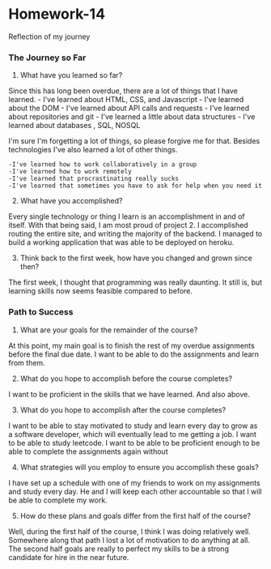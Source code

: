 # Homework-14
Reflection of my journey


### The Journey so Far

1. What have you learned so far?

Since this has long been overdue, there are a lot of things that I have learned.
	- I've learned about HTML, CSS, and Javascript
	- I've learned about the DOM
	- I've learned about API calls and requests
	- I've learned about repositories and git 
	- I've learned a little about data structures
	- I've learned about databases , SQL, NOSQL

I'm sure I'm forgetting a lot of things, so please forgive me for that.
Besides technologies I've also learned a lot of other things.

	-I've learned how to work collaboratively in a group
	-I've learned how to work remotely
	-I've learned that procrastinating really sucks
	-I've learned that sometimes you have to ask for help when you need it
	
	
2. What have you accomplished?

Every single technology or thing I learn is an accomplishment in and of itself.  With that being said, I am most proud of project 2.
I accomplished routing the entire site, and writing the majority of the backend.  I managed to build a working application that was able to be deployed on heroku.


3. Think back to the first week, how have you changed and grown since then?

The first week, I thought that programming was really daunting.  It still is, but learning skills now seems feasible compared to before.



### Path to Success

1. What are your goals for the remainder of the course?

At this point, my main goal is to finish the rest of my overdue assignments before the final due date.  I want to be able to do the assignments and learn from them.

2. What do you hope to accomplish before the course completes?

I want to be proficient in the skills that we have learned.  And also above. 


3. What do you hope to accomplish after the course completes?

 I want to be able to stay motivated to study and learn every day to grow as a software developer, which will eventually lead to me getting a job.  I want to be able to study leetcode.
 I want to be able to be proficient enough to be able to complete the assignments again without 

4. What strategies will you employ to ensure you accomplish these goals?

I have set up a schedule with one of my friends to work on my assignments and study every day.  He and I will keep each other accountable so that I will be able to complete my work.

5. How do these plans and goals differ from the first half of the course?

Well, during the first half of the course, I think I was doing relatively well.  Somewhere along that path I lost a lot of motivation to do anything at all. 
The second half goals are really to perfect my skills to be a strong candidate for hire in the near future. 